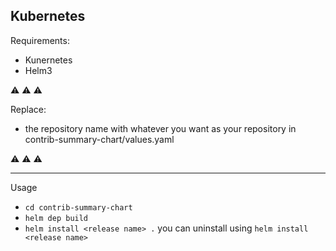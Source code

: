 ## Kubernetes

Requirements:

- Kunernetes
- Helm3

⚠ ⚠ ⚠

Replace:

- the repository name with whatever you want as your repository in contrib-summary-chart/values.yaml

⚠ ⚠ ⚠

---

Usage

- `cd contrib-summary-chart`
- `helm dep build`
- `helm install <release name> .` you can uninstall using `helm install <release name>`
